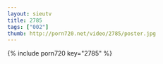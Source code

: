 ```yaml
--- 
layout: sieutv
title: 2785
tags: ["002"]
thumb: http://porn720.net/video/2785/poster.jpg
---
```

{% include porn720 key="2785" %} 
